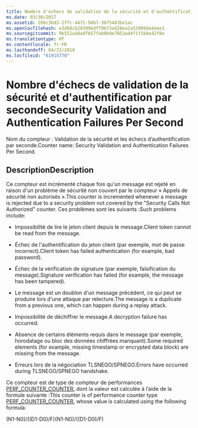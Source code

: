 ```yaml
---
title: Nombre d'échecs de validation de la sécurité et d'authentification par seconde
ms.date: 03/30/2017
ms.assetid: 266c3bd3-2ffc-4471-94b7-3675443be1ac
ms.openlocfilehash: e3db8cb20399bdff9b73a428ea2a53909da4eee1
ms.sourcegitcommit: 9b552addadfb57fab0b9e7852ed4f1f1b8a42f8e
ms.translationtype: HT
ms.contentlocale: fr-FR
ms.lasthandoff: 04/23/2019
ms.locfileid: "61915770"
---
```

# <a name="security-validation-and-authentication-failures-per-second"></a><span data-ttu-id="44949-102">Nombre d'échecs de validation de la sécurité et d'authentification par seconde</span><span class="sxs-lookup"><span data-stu-id="44949-102">Security Validation and Authentication Failures Per Second</span></span>
<span data-ttu-id="44949-103">Nom du compteur : Validation de la sécurité et les échecs d’authentification par seconde.</span><span class="sxs-lookup"><span data-stu-id="44949-103">Counter name: Security Validation and Authentication Failures Per Second.</span></span>  
  
## <a name="description"></a><span data-ttu-id="44949-104">Description</span><span class="sxs-lookup"><span data-stu-id="44949-104">Description</span></span>  
 <span data-ttu-id="44949-105">Ce compteur est incrémenté chaque fois qu'un message est rejeté en raison d'un problème de sécurité non couvert par le compteur « Appels de sécurité non autorisés ».</span><span class="sxs-lookup"><span data-stu-id="44949-105">This counter is incremented whenever a message is rejected due to a security problem not covered by the "Security Calls Not Authorized" counter.</span></span> <span data-ttu-id="44949-106">Ces problèmes sont les suivants :</span><span class="sxs-lookup"><span data-stu-id="44949-106">Such problems include:</span></span>  
  
- <span data-ttu-id="44949-107">Impossibilité de lire le jeton client depuis le message.</span><span class="sxs-lookup"><span data-stu-id="44949-107">Client token cannot be read from the message.</span></span>  
  
- <span data-ttu-id="44949-108">Échec de l'authentification du jeton client (par exemple, mot de passe incorrect).</span><span class="sxs-lookup"><span data-stu-id="44949-108">Client token has failed authentication (for example, bad password).</span></span>  
  
- <span data-ttu-id="44949-109">Échec de la vérification de signature (par exemple, falsification du message).</span><span class="sxs-lookup"><span data-stu-id="44949-109">Signature verification has failed (for example, the message has been tampered).</span></span>  
  
- <span data-ttu-id="44949-110">Le message est un doublon d'un message précédent, ce qui peut se produire lors d'une attaque par relecture.</span><span class="sxs-lookup"><span data-stu-id="44949-110">The message is a duplicate from a previous one, which can happen during a replay attack.</span></span>  
  
- <span data-ttu-id="44949-111">Impossibilité de déchiffrer le message.</span><span class="sxs-lookup"><span data-stu-id="44949-111">A decryption failure has occurred.</span></span>  
  
- <span data-ttu-id="44949-112">Absence de certains éléments requis dans le message (par exemple, horodatage ou bloc des données chiffrées manquant).</span><span class="sxs-lookup"><span data-stu-id="44949-112">Some required elements (for example, missing timestamp or encrypted data block) are missing from the message.</span></span>  
  
- <span data-ttu-id="44949-113">Erreurs lors de la négociation TLSNEGO/SPNEGO.</span><span class="sxs-lookup"><span data-stu-id="44949-113">Errors have occurred during TLSNEGO/SPNEGO handshake.</span></span>  
  
 <span data-ttu-id="44949-114">Ce compteur est de type de compteur de performances [PERF_COUNTER_COUNTER](https://go.microsoft.com/fwlink/?LinkID=94649), dont la valeur est calculée à l’aide de la formule suivante :</span><span class="sxs-lookup"><span data-stu-id="44949-114">This counter is of performance counter type [PERF_COUNTER_COUNTER](https://go.microsoft.com/fwlink/?LinkID=94649), whose value is calculated using the following formula:</span></span>  
  
 <span data-ttu-id="44949-115">(N1-N0)/((D1-D0)/F)</span><span class="sxs-lookup"><span data-stu-id="44949-115">(N1-N0)/((D1-D0)/F)</span></span>
